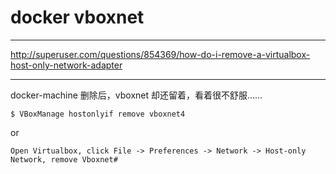 # docker vboxnet

---

http://superuser.com/questions/854369/how-do-i-remove-a-virtualbox-host-only-network-adapter

---

docker-machine 删除后，vboxnet 却还留着，看着很不舒服……


```
$ VBoxManage hostonlyif remove vboxnet4
```

or 

`Open Virtualbox, click File -> Preferences -> Network -> Host-only Network, remove Vboxnet#`
